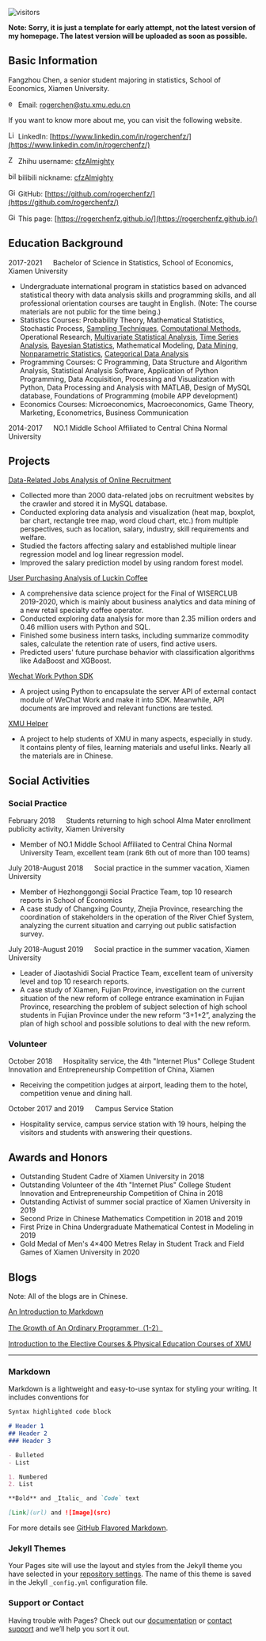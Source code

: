 ![visitors](https://visitor-badge.glitch.me/badge?page_id=rogerchenfz/rogerchenfz.github.io)

**Note: Sorry, it is just a template for early attempt, not the latest version of my homepage. The latest version will be uploaded as soon as possible.**

## Basic Information

Fangzhou Chen, a senior student majoring in statistics, School of Economics, Xiamen University.

<img src="http://blog.soomla.com/wp-content/uploads/2015/11/email-2-icon.png" width = "16" height = "16" alt="email" /> Email: rogerchen@stu.xmu.edu.cn

If you want to know more about me, you can visit the following website.

 <img src="https://static.zhipin.com/zhipin-geek/v334/web/geek-vue/static/images/icon-sns-linkedin.5db27b93.png" width = "16" height = "16" alt="LinkedIn" /> LinkedIn: [https://www.linkedin.com/in/rogerchenfz/](https://www.linkedin.com/in/rogerchenfz/)

<img src="https://static.zhipin.com/zhipin-geek/v334/web/geek-vue/static/images/icon-sns-zhihu.8766bfd1.png" width = "16" height = "16" alt="Zhihu" /> Zhihu username: [cfzAlmighty](https://www.zhihu.com/people/cfzalmighty)

<img src="https://timgsa.baidu.com/timg?image&quality=80&size=b9999_10000&sec=1606287261361&di=913899443d9fa3e470cb9bc0b3ff2642&imgtype=0&src=http%3A%2F%2Fgss0.baidu.com%2F-4o3dSag_xI4khGko9WTAnF6hhy%2Fzhidao%2Fwh%253D450%252C600%2Fsign%3D6e02d1f14ffbfbeddc0c3e7b4dc0db00%2F6d81800a19d8bc3e85984604868ba61ea9d3456f.jpg" width = "16" height = "16" alt="bilibili" /> bilibili nickname: [cfzAlmighty](https://space.bilibili.com/245965195)

<img src="https://static.zhipin.com/zhipin-geek/v334/web/geek-vue/static/images/icon-sns-githubb.c8863514.png" width = "16" height = "16" alt="GitHub" /> GitHub: [https://github.com/rogerchenfz/](https://github.com/rogerchenfz/)

<img src="https://static.zhipin.com/zhipin-geek/v334/web/geek-vue/static/images/icon-sns-default.84b228a7.png" width = "16" height = "16" alt="GitHub" /> This page: [https://rogerchenfz.github.io/](https://rogerchenfz.github.io/)

## Education Background

2017-2021 &emsp; Bachelor of Science in Statistics, School of Economics, Xiamen University

- Undergraduate international program in statistics based on advanced statistical theory with data analysis skills and programming skills, and all professional orientation courses are taught in English. (Note: The course materials are not public for the time being.)
- Statistics Courses: Probability Theory, Mathematical Statistics, Stochastic Process, [Sampling Techniques](https://github.com/rogerchenfz/statistics-courses/tree/master/Sampling%20Techniques), [Computational Methods](https://github.com/rogerchenfz/statistics-courses/tree/master/Computational%20Methods), Operational Research, [Multivariate Statistical Analysis](https://github.com/rogerchenfz/statistics-courses/tree/master/Multivariate%20Statistical%20Analysis), [Time Series Analysis](https://github.com/rogerchenfz/statistics-courses/tree/master/Time%20Series%20Analysis), [Bayesian Statistics](https://github.com/rogerchenfz/statistics-courses/tree/master/Bayesian%20Statistics), Mathematical Modeling, [Data Mining](https://github.com/rogerchenfz/statistics-courses/tree/master/Data%20Mining), [Nonparametric Statistics](https://github.com/rogerchenfz/statistics-courses/tree/master/Nonparametric%20Statistics), [Categorical Data Analysis](https://github.com/rogerchenfz/statistics-courses/tree/master/Categorical%20Data%20Analysis)
- Programming Courses: C Programming, Data Structure and Algorithm Analysis, Statistical Analysis Software, Application of Python Programming, Data Acquisition, Processing and Visualization with Python, Data Processing and Analysis with MATLAB, Design of MySQL database, Foundations of Programming (mobile APP development)
- Economics Courses: Microeconomics, Macroeconomics, Game Theory, Marketing, Econometrics, Business Communication

2014-2017 &emsp; NO.1 Middle School Affiliated to Central China Normal University

## Projects

[Data-Related Jobs Analysis of Online Recruitment](https://github.com/rogerchenfz/lagou-job-data-analysis)
- Collected more than 2000 data-related jobs on recruitment websites by the crawler and stored it in MySQL database.
- Conducted exploring data analysis and visualization (heat map, boxplot, bar chart, rectangle tree map, word cloud chart, etc.) from multiple perspectives, such as location, salary, industry, skill requirements and welfare.
- Studied the factors affecting salary and established multiple linear regression model and log linear regression model.
- Improved the salary prediction model by using random forest model.

[User Purchasing Analysis of Luckin Coffee](https://github.com/rogerchenfz/WISER-CLUB)
- A comprehensive data science project for the Final of WISERCLUB 2019-2020, which is mainly about business analytics and data mining of a new retail specialty coffee operator.
- Conducted exploring data analysis for more than 2.35 million orders and 0.46 million users with Python and SQL.
- Finished some business intern tasks, including summarize commodity sales, calculate the retention rate of users, find active users.
- Predicted users' future purchase behavior with classification algorithms like AdaBoost and XGBoost.

[Wechat Work Python SDK](https://github.com/rogerchenfz/wechatwork-sdk-py)
- A project using Python to encapsulate the server API of external contact module of WeChat Work and make it into SDK. Meanwhile, API documents are improved and relevant functions are tested. 

[XMU Helper](https://github.com/rogerchenfz/XMU-Helper)
- A project to help students of XMU in many aspects, especially in study. It contains plenty of files, learning materials and useful links. Nearly all the materials are in Chinese.

## Social Activities

### Social Practice

February 2018 &emsp; Students returning to high school Alma Mater enrollment publicity activity, Xiamen University
- Member of NO.1 Middle School Affiliated to Central China Normal University Team, excellent team (rank 6th out of more than 100 teams)

July 2018-August 2018 &emsp; Social practice in the summer vacation, Xiamen University 
-	Member of Hezhonggongji Social Practice Team, top 10 research reports in School of Economics
-	A case study of Changxing County, Zhejia Province, researching the coordination of stakeholders in the operation of the River Chief System, analyzing the current situation and carrying out public satisfaction survey.

July 2018-August 2019 &emsp; Social practice in the summer vacation, Xiamen University					   		   
-	Leader of Jiaotashidi Social Practice Team, excellent team of university level and top 10 research reports.
-	A case study of Xiamen, Fujian Province, investigation on the current situation of the new reform of college entrance examination in Fujian Province, researching the problem of subject selection of high school students in Fujian Province under the new reform “3+1+2”, analyzing the plan of high school and possible solutions to deal with the new reform.

### Volunteer

October 2018 &emsp; Hospitality service, the 4th "Internet Plus" College Student Innovation and Entrepreneurship Competition of China, Xiamen
- Receiving the competition judges at airport, leading them to the hotel, competition venue and dining hall.

October 2017 and 2019 &emsp; Campus Service Station
- Hospitality service, campus service station with 19 hours, helping the visitors and students with answering their questions.

## Awards and Honors
- Outstanding Student Cadre of Xiamen University in 2018
- Outstanding Volunteer of the 4th "Internet Plus" College Student Innovation and Entrepreneurship Competition of China in 2018
- Outstanding Activist of summer social practice of Xiamen University in 2019
- Second Prize in Chinese Mathematics Competition in 2018 and 2019
- First Prize in China Undergraduate Mathematical Contest in Modeling in 2019
- Gold Medal of Men's 4×400 Metres Relay in Student Track and Field Games of Xiamen University in 2020

## Blogs

Note: All of the blogs are in Chinese.

[An Introduction to Markdown](https://zhuanlan.zhihu.com/p/261016461)

[The Growth of An Ordinary Programmer（1-2）](https://zhuanlan.zhihu.com/p/268331645)

[Introduction to the Elective Courses & Physical Education Courses of XMU](https://www.zhihu.com/column/c_1217834639357956096)

------

### Markdown

Markdown is a lightweight and easy-to-use syntax for styling your writing. It includes conventions for


```markdown
Syntax highlighted code block

# Header 1
## Header 2
### Header 3

- Bulleted
- List

1. Numbered
2. List

**Bold** and _Italic_ and `Code` text

[Link](url) and ![Image](src)
```

For more details see [GitHub Flavored Markdown](https://guides.github.com/features/mastering-markdown/).

### Jekyll Themes

Your Pages site will use the layout and styles from the Jekyll theme you have selected in your [repository settings](https://github.com/rogerchenfz/rogerchenfz.github.io/settings). The name of this theme is saved in the Jekyll `_config.yml` configuration file.

### Support or Contact

Having trouble with Pages? Check out our [documentation](https://docs.github.com/categories/github-pages-basics/) or [contact support](https://github.com/contact) and we’ll help you sort it out.
